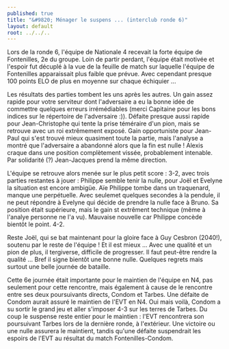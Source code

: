 ```yaml
---
published: true
title: "&#9820; Ménager le suspens ... (interclub ronde 6)"
layout: default
root: ../../..
---
```


Lors de la ronde 6, l'équipe de Nationale 4 recevait la forte équipe de Fontenilles, 2e du groupe. Loin de partir perdant, l'équipe était motivée et l'espoir fut décuplé à la vue de la feuille de match sur laquelle l'équipe de Fontenilles apparaissait plus faible que prévue. Avec cependant presque 100 points ELO de plus en moyenne sur chaque échiquier ...

Les résultats des parties tombent les uns après les autres. Un gain assez rapide pour votre serviteur dont l'adversaire a eu la bonne idée de commettre quelques erreurs irrémédiables (merci Capitaine pour les bons indices sur le répertoire de l'adversaire :)). Défaite presque aussi rapide pour Jean-Christophe qui tente la prise téméraire d'un pion, mais se retrouve avec un roi extrêmement exposé. Gain opportuniste pour Jean-Paul qui s'est trouvé mieux quasiment toute la partie, mais l'analyse a montré que l'adversaire a abandonné alors que la fin est nulle ! Alexis craque dans une position complètement vissée, probablement intenable. Par solidarité (?) Jean-Jacques prend la même direction. 

L'équipe se retrouve alors menée sur le plus petit score : 3-2, avec trois parties restantes à jouer : Philippe semble tenir la nulle, pour Joël et Evelyne la situation est encore ambigüe. Aïe Philippe tombe dans un traquenard, manque une perpétuelle. Avec seulemet quelques secondes à la pendule, il ne peut répondre à Evelyne qui décide de prendre la nulle face à Bruno. Sa position était supérieure, mais le gain st extrêment technique (même à l'analye personne ne l'a vu). Mauvaise nouvelle car Philippe concède bientôt le point. 4-2. 

Reste Joël, qui se bat maintenant pour la gloire face à Guy Cesbron (2040!), soutenu par le reste de l'équipe ! Et il est mieux ... Avec une qualité et un pion de plus, il tergiverse, difficile de progresser. Il faut peut-être rendre la qualité ... Bref il signe bientôt une bonne nulle. Quelques regrets mais surtout une belle journée de bataille.

Cette 6e journée était importante pour le maintien de l'équipe en N4, pas seulement pour cette rencontre, mais également à cause de le rencontre entre ses deux poursuivants directs, Condom et Tarbes. Une défaite de Condom aurait assuré le maintien de l'EVT en N4. Oui mais voilà, Condom a su sortir le grand jeu et aller s'imposer 4-3 sur les terres de Tarbes. Du coup le suspense reste entier pour le maintien : l'EVT rencontrera son poursuivant Tarbes lors de la dernière ronde, à l'extérieur. Une victoire ou une nulle assurera le maintient, tandis qu'une défaite suspendrait les espoirs de l'EVT au résultat du match Fontenilles-Condom.
